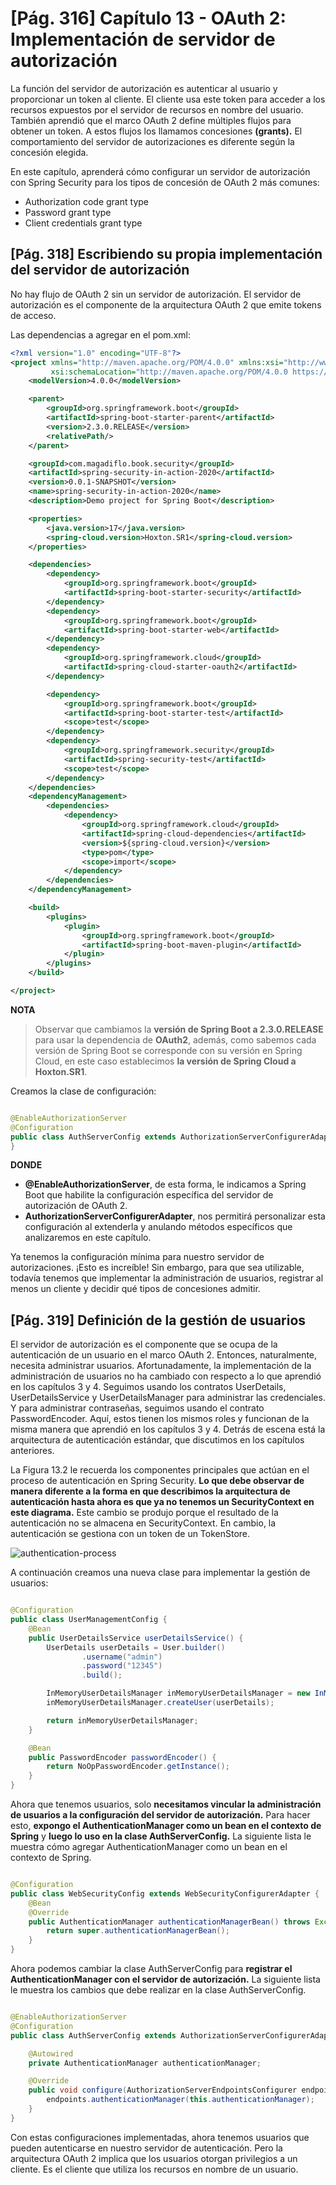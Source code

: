 # [Pág. 316] Capítulo 13 - OAuth 2: Implementación de servidor de autorización

La función del servidor de autorización es autenticar al usuario y proporcionar un token al cliente. El cliente usa este
token para acceder a los recursos expuestos por el servidor de recursos en nombre del usuario. También aprendió que el
marco OAuth 2 define múltiples flujos para obtener un token. A estos flujos los llamamos concesiones **(grants).** El
comportamiento del servidor de autorizaciones es diferente según la concesión elegida.

En este capítulo, aprenderá cómo configurar un servidor de autorización con Spring Security para los tipos de concesión
de OAuth 2 más comunes:

- Authorization code grant type
- Password grant type
- Client credentials grant type

## [Pág. 318] Escribiendo su propia implementación del servidor de autorización

No hay flujo de OAuth 2 sin un servidor de autorización. El servidor de autorización es el componente de la arquitectura
OAuth 2 que emite tokens de acceso.

Las dependencias a agregar en el pom.xml:

````xml
<?xml version="1.0" encoding="UTF-8"?>
<project xmlns="http://maven.apache.org/POM/4.0.0" xmlns:xsi="http://www.w3.org/2001/XMLSchema-instance"
         xsi:schemaLocation="http://maven.apache.org/POM/4.0.0 https://maven.apache.org/xsd/maven-4.0.0.xsd">
    <modelVersion>4.0.0</modelVersion>

    <parent>
        <groupId>org.springframework.boot</groupId>
        <artifactId>spring-boot-starter-parent</artifactId>
        <version>2.3.0.RELEASE</version>
        <relativePath/>
    </parent>

    <groupId>com.magadiflo.book.security</groupId>
    <artifactId>spring-security-in-action-2020</artifactId>
    <version>0.0.1-SNAPSHOT</version>
    <name>spring-security-in-action-2020</name>
    <description>Demo project for Spring Boot</description>

    <properties>
        <java.version>17</java.version>
        <spring-cloud.version>Hoxton.SR1</spring-cloud.version>
    </properties>

    <dependencies>
        <dependency>
            <groupId>org.springframework.boot</groupId>
            <artifactId>spring-boot-starter-security</artifactId>
        </dependency>
        <dependency>
            <groupId>org.springframework.boot</groupId>
            <artifactId>spring-boot-starter-web</artifactId>
        </dependency>
        <dependency>
            <groupId>org.springframework.cloud</groupId>
            <artifactId>spring-cloud-starter-oauth2</artifactId>
        </dependency>

        <dependency>
            <groupId>org.springframework.boot</groupId>
            <artifactId>spring-boot-starter-test</artifactId>
            <scope>test</scope>
        </dependency>
        <dependency>
            <groupId>org.springframework.security</groupId>
            <artifactId>spring-security-test</artifactId>
            <scope>test</scope>
        </dependency>
    </dependencies>
    <dependencyManagement>
        <dependencies>
            <dependency>
                <groupId>org.springframework.cloud</groupId>
                <artifactId>spring-cloud-dependencies</artifactId>
                <version>${spring-cloud.version}</version>
                <type>pom</type>
                <scope>import</scope>
            </dependency>
        </dependencies>
    </dependencyManagement>

    <build>
        <plugins>
            <plugin>
                <groupId>org.springframework.boot</groupId>
                <artifactId>spring-boot-maven-plugin</artifactId>
            </plugin>
        </plugins>
    </build>

</project>
````

**NOTA**

> Observar que cambiamos la **versión de Spring Boot a 2.3.0.RELEASE** para usar la dependencia de **OAuth2**, además,
> como sabemos cada versión de Spring Boot se corresponde con su versión en Spring Cloud, en este caso establecimos
**la versión de Spring Cloud a Hoxton.SR1**.

Creamos la clase de configuración:

````java

@EnableAuthorizationServer
@Configuration
public class AuthServerConfig extends AuthorizationServerConfigurerAdapter {
}
````

**DONDE**

- **@EnableAuthorizationServer**, de esta forma, le indicamos a Spring Boot que habilite la configuración específica del
  servidor de autorización de OAuth 2.
- **AuthorizationServerConfigurerAdapter**, nos permitirá personalizar esta configuración al extenderla y anulando
  métodos específicos que analizaremos en este capítulo.

Ya tenemos la configuración mínima para nuestro servidor de autorizaciones. ¡Esto es increíble! Sin embargo, para que
sea utilizable, todavía tenemos que implementar la administración de usuarios, registrar al menos un cliente y decidir
qué tipos de concesiones admitir.

## [Pág. 319] Definición de la gestión de usuarios

El servidor de autorización es el componente que se ocupa de la autenticación de un usuario en el marco OAuth 2.
Entonces, naturalmente, necesita administrar usuarios. Afortunadamente, la implementación de la administración de
usuarios no ha cambiado con respecto a lo que aprendió en los capítulos 3 y 4. Seguimos usando los contratos
UserDetails, UserDetailsService y UserDetailsManager para administrar las credenciales. Y para administrar contraseñas,
seguimos usando el contrato PasswordEncoder. Aquí, estos tienen los mismos roles y funcionan de la misma manera que
aprendió en los capítulos 3 y 4. Detrás de escena está la arquitectura de autenticación estándar, que discutimos en los
capítulos anteriores.

La Figura 13.2 le recuerda los componentes principales que actúan en el proceso de autenticación en Spring Security.
**Lo que debe observar de manera diferente a la forma en que describimos la arquitectura de autenticación hasta ahora es
que ya no tenemos un SecurityContext en este diagrama.** Este cambio se produjo porque el resultado de la autenticación
no se almacena en SecurityContext. En cambio, la autenticación se gestiona con un token de un TokenStore.

![authentication-process](./assets/authentication-process.png)

A continuación creamos una nueva clase para implementar la gestión de usuarios:

````java

@Configuration
public class UserManagementConfig {
    @Bean
    public UserDetailsService userDetailsService() {
        UserDetails userDetails = User.builder()
                .username("admin")
                .password("12345")
                .build();

        InMemoryUserDetailsManager inMemoryUserDetailsManager = new InMemoryUserDetailsManager();
        inMemoryUserDetailsManager.createUser(userDetails);

        return inMemoryUserDetailsManager;
    }

    @Bean
    public PasswordEncoder passwordEncoder() {
        return NoOpPasswordEncoder.getInstance();
    }
}
````

Ahora que tenemos usuarios, solo **necesitamos vincular la administración de usuarios a la configuración del servidor de
autorización.** Para hacer esto, **expongo el AuthenticationManager como un bean en el contexto de Spring** y **luego lo
uso en la clase AuthServerConfig.** La siguiente lista le muestra cómo agregar AuthenticationManager como un bean en el
contexto de Spring.

````java

@Configuration
public class WebSecurityConfig extends WebSecurityConfigurerAdapter {
    @Bean
    @Override
    public AuthenticationManager authenticationManagerBean() throws Exception {
        return super.authenticationManagerBean();
    }
}
````

Ahora podemos cambiar la clase AuthServerConfig para **registrar el AuthenticationManager con el servidor de
autorización.** La siguiente lista le muestra los cambios que debe realizar en la clase AuthServerConfig.

````java

@EnableAuthorizationServer
@Configuration
public class AuthServerConfig extends AuthorizationServerConfigurerAdapter {

    @Autowired
    private AuthenticationManager authenticationManager;

    @Override
    public void configure(AuthorizationServerEndpointsConfigurer endpoints) throws Exception {
        endpoints.authenticationManager(this.authenticationManager);
    }
}
````

Con estas configuraciones implementadas, ahora tenemos usuarios que pueden autenticarse en nuestro servidor de
autenticación. Pero la arquitectura OAuth 2 implica que los usuarios otorgan privilegios a un cliente. Es el cliente que
utiliza los recursos en nombre de un usuario.

